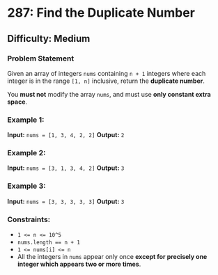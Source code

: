 # 287: Find the Duplicate Number

## Difficulty: Medium

### Problem Statement

Given an array of integers `nums` containing `n + 1` integers where each integer is in the range `[1, n]` inclusive, return the **duplicate number**.

You **must not** modify the array `nums`, and must use **only constant extra space**.

### Example 1:

**Input:** `nums = [1, 3, 4, 2, 2]`
**Output:** `2`

### Example 2:

**Input:** `nums = [3, 1, 3, 4, 2]`
**Output:** `3`

### Example 3:

**Input:** `nums = [3, 3, 3, 3, 3]`
**Output:** `3`

### Constraints:

* `1 <= n <= 10^5`
* `nums.length == n + 1`
* `1 <= nums[i] <= n`
* All the integers in `nums` appear only once **except for precisely one integer which appears two or more times**.
